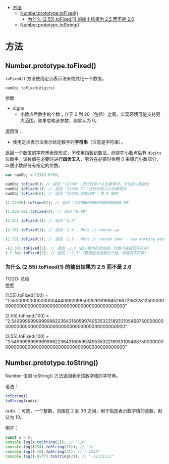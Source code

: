 - [方法](#方法)
  - [Number.prototype.toFixed()](#numberprototypetofixed)
    - [为什么 (2.55).toFixed(1) 的输出结果为 2.5 而不是 2.6](#为什么-255tofixed1-的输出结果为-25-而不是-26)
  - [Number.prototype.toString()](#numberprototypetostring)


# 方法

## Number.prototype.toFixed()
`toFixed()` 方法使用定点表示法来格式化一个数值。

`numObj.toFixed(digits)`

参数
* digits
  * 小数点后数字的个数；介于 0 到 20（包括）之间，实现环境可能支持更大范围。如果忽略该参数，则默认为 0。

返回值：
* 使用定点表示法表示给定数字的**字符串**（注意是字符串）。

返回一个数值的字符串表现形式，不使用指数记数法，而是在小数点后有 `digits` 位数字。该数值在必要时进行**四舍五入**，另外在必要时会用 0 来填充小数部分，以便小数部分有指定的位数。

```js
var numObj = 12345.6789;

numObj.toFixed(); // 返回 "12346"：进行四舍六入五看情况，不包括小数部分
numObj.toFixed(1); // 返回 "12345.7"：进行四舍六入五看情况
numObj.toFixed(6); // 返回 "12345.678900"：用 0 填充

(1.23e20).toFixed(2); // 返回 "123000000000000000000.00"

(1.23e-10).toFixed(2); // 返回 "0.00"

(2.34).toFixed(1); // 返回 "2.3"

(2.35).toFixed(1); // 返回 '2.4'. Note it rounds up

(2.55).toFixed(1); // 返回 '2.5'. Note it rounds down - see warning above

-(2.34).toFixed(1); // 返回 -2.3（由于操作符优先级，负数不会返回字符串）
(-2.34).toFixed(1); // 返回 "-2.3"（若用括号提高优先级，则返回字符串）
```

### 为什么 (2.55).toFixed(1) 的输出结果为 2.5 而不是 2.6
TODO: 总结  
[参考](https://zhuanlan.zhihu.com/p/31202697)

(1.55).toFixed(100) = "1.5500000000000000444089209850062616169452667236328125000000000000000000000000000000000000000000000000"

(2.55).toFixed(100) = "2.5499999999999998223643160599749535322189331054687500000000000000000000000000000000000000000000000000"

(3.55).toFixed(100) = "3.5499999999999998223643160599749535322189331054687500000000000000000000000000000000000000000000000000"

## Number.prototype.toString()
Number 值的 toString() 方法返回表示该数字值的字符串。

语法：
```js
toString()
toString(radix)
```

radix ：可选，一个整数，范围在 2 到 36 之间，用于指定表示数字值的基数。默认为 10。

例子：
```js
const x = 6;
console.log(x.toString(2)); // "110"
console.log((254).toString(16)); // "fe"
console.log((-10).toString(2)); // "-1010"
console.log((-0xff).toString(2)); // "-11111111"
```
